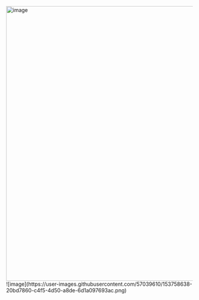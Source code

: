 <img width="740" alt="image" src="https://user-images.githubusercontent.com/57039610/153757625-12dd0451-5d64-4188-8d14-24e38a1558c6.png">
<br>
![image](https://user-images.githubusercontent.com/57039610/153758638-20bd7860-c4f5-4d50-a8de-6d1a097693ac.png)
